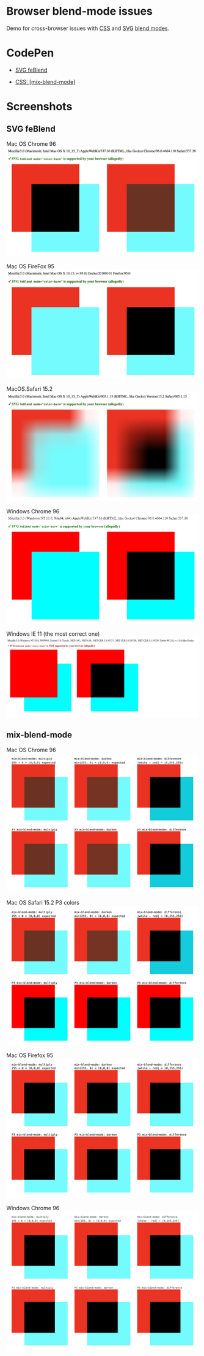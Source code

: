 # Browser blend-mode issues

Demo for cross-browser issues with [CSS](https://developer.mozilla.org/en-US/docs/Web/CSS/mix-blend-mode) and [SVG](https://developer.mozilla.org/en-US/docs/Web/SVG/Element/feBlend) [blend modes](https://developer.mozilla.org/en-US/docs/Web/CSS/blend-mode).

# CodePen

- [SVG feBlend](https://codepen.io/siberex/pen/rNGdYGe)

- [CSS: [mix-blend-mode]](https://codepen.io/siberex/pen/gOGexLV?editors=1100)

# Screenshots

## SVG feBlend

Mac OS Chrome 96 ![Mac OS Chrome 96](./svg-feBlend/screenshots/MacOS.Chrome%2096.png "Mac OS Chrome 96")

Mac OS FireFox 95 ![Mac OS FireFox 95](./svg-feBlend/screenshots/MacOS.FireFox%2095.png "Mac OS FireFox 95")

MacOS.Safari 15.2 ![MacOS.Safari 15.2](./svg-feBlend/screenshots/MacOS.Safari%2015.2.jpg "MacOS.Safari 15.2")

Windows Chrome 96 ![Windows Chrome 96](./svg-feBlend/screenshots/Win.Chrome%2096.png "Windows Chrome 96")

Windows IE 11 (the most correct one) ![Windows IE 11](./svg-feBlend/screenshots/Windows.IE%2011.png "Windows IE 11")


## mix-blend-mode

Mac OS Chrome 96 ![Mac OS Chrome 96](./mix-blend-mode/screenshots/MacOS.Chrome%2096.png "Mac OS Chrome 96")

Mac OS Safari 15.2 P3 colors ![Mac OS Safari 15.2 P3 colors](./mix-blend-mode/screenshots/MacOS.Safari%2015.2.png "Mac OS Safari 15.2 P3 colors")

Mac OS Firefox 95 ![Mac OS Firefox 95](./mix-blend-mode/screenshots/MacOS.Firefox%2095.png "Mac OS Firefox 95")

Windows Chrome 96 ![Windows Chrome 96](./mix-blend-mode/screenshots/Windows.Chrome%2096.png "Windows Chrome 96")
